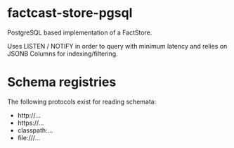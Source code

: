 # factcast-store-pgsql

PostgreSQL based implementation of a FactStore.  

Uses LISTEN / NOTIFY in order to query with minimum latency and relies on JSONB Columns for indexing/filtering. 

# Schema registries

The following protocols exist for reading schemata: 

- http://...
- https://...
- classpath:...
- file:///...
